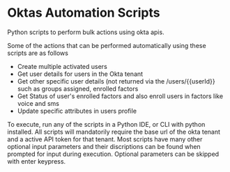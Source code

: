 # Oktas Automation Scripts

Python scripts to perform bulk actions using okta apis.

Some of the actions that can be performed automatically using these scripts are as follows
* Create multiple activated users
* Get user details for users in the Okta tenant
* Get other specific user details (not returned via the /users/{{userId}} such as groups assigned, enrolled factors
* Get Status of user's enrolled factors and also enroll users in factors like voice and sms
* Update specific attributes in users profile

To execute, run any of the scripts in a Python IDE, or CLI with python installed. All scripts will mandatorily require the base url of the okta tenant and a active API token for that tenant.
Most scripts have many other optional input parameters and their discriptions can be found when prompted for input during execution. Optional parameters can be skipped with enter keypress.
